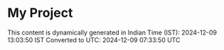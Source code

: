 # My Project

This content is dynamically generated in Indian Time (IST): 2024-12-09 13:03:50 IST
Converted to UTC: 2024-12-09 07:33:50 UTC
